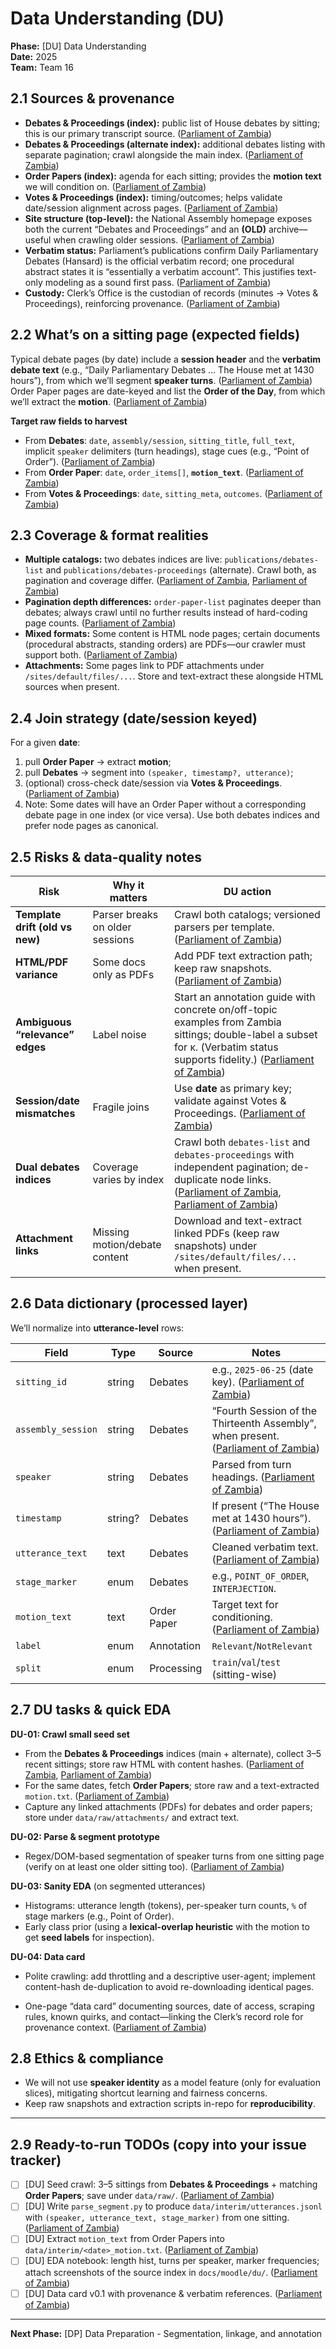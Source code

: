 # Data Understanding (DU)

**Phase:** [DU] Data Understanding  
**Date:** 2025  
**Team:** Team 16  

## 2.1 Sources & provenance

- **Debates & Proceedings (index):** public list of House debates by sitting; this is our primary transcript source. ([Parliament of Zambia][1])
- **Debates & Proceedings (alternate index):** additional debates listing with separate pagination; crawl alongside the main index. ([Parliament of Zambia][10])
- **Order Papers (index):** agenda for each sitting; provides the **motion text** we will condition on. ([Parliament of Zambia][2])
- **Votes & Proceedings (index):** timing/outcomes; helps validate date/session alignment across pages. ([Parliament of Zambia][3])
- **Site structure (top-level):** the National Assembly homepage exposes both the current “Debates and Proceedings” and an **(OLD)** archive—useful when crawling older sessions. ([Parliament of Zambia][4])
- **Verbatim status:** Parliament’s publications confirm Daily Parliamentary Debates (Hansard) is the official verbatim record; one procedural abstract states it is “essentially a verbatim account”. This justifies text-only modeling as a sound first pass. ([Parliament of Zambia][5])
- **Custody:** Clerk’s Office is the custodian of records (minutes → Votes & Proceedings), reinforcing provenance. ([Parliament of Zambia][6])

## 2.2 What’s on a sitting page (expected fields)

Typical debate pages (by date) include a **session header** and the **verbatim debate text** (e.g., “Daily Parliamentary Debates … The House met at 1430 hours”), from which we’ll segment **speaker turns**. ([Parliament of Zambia][7])  
Order Paper pages are date-keyed and list the **Order of the Day**, from which we’ll extract the **motion**. ([Parliament of Zambia][8])

**Target raw fields to harvest**

- From **Debates**: `date`, `assembly/session`, `sitting_title`, `full_text`, implicit `speaker` delimiters (turn headings), stage cues (e.g., “Point of Order”). ([Parliament of Zambia][7])
- From **Order Paper**: `date`, `order_items[]`, **`motion_text`**. ([Parliament of Zambia][8])
- From **Votes & Proceedings**: `date`, `sitting_meta`, `outcomes`. ([Parliament of Zambia][3])

## 2.3 Coverage & format realities

- **Multiple catalogs:** two debates indices are live: `publications/debates-list` and `publications/debates-proceedings` (alternate). Crawl both, as pagination and coverage differ. ([Parliament of Zambia][1], [Parliament of Zambia][10])
- **Pagination depth differences:** `order-paper-list` paginates deeper than debates; always crawl until no further results instead of hard-coding page counts. ([Parliament of Zambia][2])
- **Mixed formats:** Some content is HTML node pages; certain documents (procedural abstracts, standing orders) are PDFs—our crawler must support both. ([Parliament of Zambia][9])
- **Attachments:** Some pages link to PDF attachments under `/sites/default/files/...`. Store and text-extract these alongside HTML sources when present.

## 2.4 Join strategy (date/session keyed)

For a given **date**:

1. pull **Order Paper** → extract **motion**;
2. pull **Debates** → segment into `(speaker, timestamp?, utterance)`;
3. (optional) cross-check date/session via **Votes & Proceedings**. ([Parliament of Zambia][2])
4. Note: Some dates will have an Order Paper without a corresponding debate page in one index (or vice versa). Use both debates indices and prefer node pages as canonical.

## 2.5 Risks & data-quality notes

| Risk                            | Why it matters                  | DU action                                                                                                                                                                         |
| ------------------------------- | ------------------------------- | --------------------------------------------------------------------------------------------------------------------------------------------------------------------------------- |
| **Template drift (old vs new)** | Parser breaks on older sessions | Crawl both catalogs; versioned parsers per template. ([Parliament of Zambia][4])                                                                                                  |
| **HTML/PDF variance**           | Some docs only as PDFs          | Add PDF text extraction path; keep raw snapshots. ([Parliament of Zambia][9])                                                                                                     |
| **Ambiguous “relevance” edges** | Label noise                     | Start an annotation guide with concrete on/off-topic examples from Zambia sittings; double-label a subset for κ. (Verbatim status supports fidelity.) ([Parliament of Zambia][5]) |
| **Session/date mismatches**     | Fragile joins                   | Use **date** as primary key; validate against Votes & Proceedings. ([Parliament of Zambia][3])                                                                                    |
| **Dual debates indices**        | Coverage varies by index        | Crawl both `debates-list` and `debates-proceedings` with independent pagination; de-duplicate node links. ([Parliament of Zambia][1], [Parliament of Zambia][10])                 |
| **Attachment links**            | Missing motion/debate content   | Download and text-extract linked PDFs (keep raw snapshots) under `/sites/default/files/...` when present.                                                                         |

## 2.6 Data dictionary (processed layer)

We’ll normalize into **utterance-level** rows:

| Field              | Type    | Source      | Notes                                                                                  |
| ------------------ | ------- | ----------- | -------------------------------------------------------------------------------------- |
| `sitting_id`       | string  | Debates     | e.g., `2025-06-25` (date key). ([Parliament of Zambia][1])                             |
| `assembly_session` | string  | Debates     | “Fourth Session of the Thirteenth Assembly”, when present. ([Parliament of Zambia][8]) |
| `speaker`          | string  | Debates     | Parsed from turn headings. ([Parliament of Zambia][7])                                 |
| `timestamp`        | string? | Debates     | If present (“The House met at 1430 hours”). ([Parliament of Zambia][7])                |
| `utterance_text`   | text    | Debates     | Cleaned verbatim text. ([Parliament of Zambia][7])                                     |
| `stage_marker`     | enum    | Debates     | e.g., `POINT_OF_ORDER`, `INTERJECTION`.                                                |
| `motion_text`      | text    | Order Paper | Target text for conditioning. ([Parliament of Zambia][8])                              |
| `label`            | enum    | Annotation  | `Relevant`/`NotRelevant`                                                               |
| `split`            | enum    | Processing  | `train`/`val`/`test` (sitting-wise)                                                    |

## 2.7 DU tasks & quick EDA

**DU-01: Crawl small seed set**

- From the **Debates & Proceedings** indices (main + alternate), collect 3–5 recent sittings; store raw HTML with content hashes. ([Parliament of Zambia][1], [Parliament of Zambia][10])
- For the same dates, fetch **Order Papers**; store raw and a text-extracted `motion.txt`. ([Parliament of Zambia][2])
- Capture any linked attachments (PDFs) for debates and order papers; store under `data/raw/attachments/` and extract text.

**DU-02: Parse & segment prototype**

- Regex/DOM-based segmentation of speaker turns from one sitting page (verify on at least one older sitting too). ([Parliament of Zambia][7])

**DU-03: Sanity EDA** (on segmented utterances)

- Histograms: utterance length (tokens), per-speaker turn counts, `%` of stage markers (e.g., Point of Order).
- Early class prior (using a **lexical-overlap heuristic** with the motion to get **seed labels** for inspection).

**DU-04: Data card**
- Polite crawling: add throttling and a descriptive user-agent; implement content-hash de-duplication to avoid re-downloading identical pages.


- One-page “data card” documenting sources, date of access, scraping rules, known quirks, and contact—linking the Clerk’s record role for provenance context. ([Parliament of Zambia][6])

## 2.8 Ethics & compliance

- We will not use **speaker identity** as a model feature (only for evaluation slices), mitigating shortcut learning and fairness concerns.
- Keep raw snapshots and extraction scripts in-repo for **reproducibility**.

---

## 2.9 Ready-to-run TODOs (copy into your issue tracker)

- [ ] [DU] Seed crawl: 3–5 sittings from **Debates & Proceedings** + matching **Order Papers**; save under `data/raw/`. ([Parliament of Zambia][1])
- [ ] [DU] Write `parse_segment.py` to produce `data/interim/utterances.jsonl` with `(speaker, utterance_text, stage_marker)` from one sitting. ([Parliament of Zambia][7])
- [ ] [DU] Extract `motion_text` from Order Papers into `data/interim/<date>_motion.txt`. ([Parliament of Zambia][8])
- [ ] [DU] EDA notebook: length hist, turns per speaker, marker frequencies; attach screenshots of the source index in `docs/moodle/du/`. ([Parliament of Zambia][1])
- [ ] [DU] Data card v0.1 with provenance & verbatim references. ([Parliament of Zambia][5])

[1]: https://www.parliament.gov.zm/publications/debates-list "Debates and Proceedings | National Assembly of Zambia"
[2]: https://www.parliament.gov.zm/publications/order-paper-list "Order Paper | National Assembly of Zambia"
[3]: https://www.parliament.gov.zm/publications/votes-proceedings "Votes and Proceedings | National Assembly of Zambia"
[4]: https://www.parliament.gov.zm/ "National Assembly of Zambia"
[5]: https://www.parliament.gov.zm/node/173 "Publications | National Assembly of Zambia"
[6]: https://www.parliament.gov.zm/the-clerk "The Clerk's Office"
[7]: https://www.parliament.gov.zm/node/1401 "Debates- Thursday, 4th November, 2010"
[8]: https://www.parliament.gov.zm/node/12397 "Wednesday, 25th June, 2025 | National Assembly of Zambia"
[9]: https://www.parliament.gov.zm/sites/default/files/images/publication_docs/Abstract%202%20Debate%20In%20Parliament.pdf "Abstract 2 Debate In Parliament.pdf"
[10]: https://www.parliament.gov.zm/publications/debates-proceedings "Debates & Proceedings (alternate) | National Assembly of Zambia"

---

**Next Phase:** [DP] Data Preparation - Segmentation, linkage, and annotation

